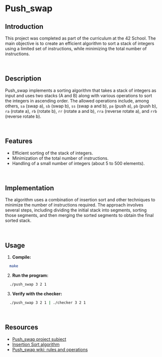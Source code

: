 # Push_swap

## Introduction

This project was completed as part of the curriculum at the 42 School. The main objective is to create an efficient algorithm to sort a stack of integers using a limited set of instructions, while minimizing the total number of instructions.

<br>

## Description

Push_swap implements a sorting algorithm that takes a stack of integers as input and uses two stacks (A and B) along with various operations to sort the integers in ascending order. The allowed operations include, among others, `sa` (swap a), `sb` (swap b), `ss` (swap a and b), `pa` (push a), `pb` (push b), `ra` (rotate a), `rb` (rotate b), `rr` (rotate a and b), `rra` (reverse rotate a), and `rrb` (reverse rotate b).

<br>

## Features

- Efficient sorting of the stack of integers.
- Minimization of the total number of instructions.
- Handling of a small number of integers (about 5 to 500 elements).

<br>

## Implementation

The algorithm uses a combination of insertion sort and other techniques to minimize the number of instructions required. The approach involves several steps, including dividing the initial stack into segments, sorting those segments, and then merging the sorted segments to obtain the final sorted stack.

<br>

## Usage

1. **Compile:**
```bash
  make
```

2. **Run the program:**
```bash
  ./push_swap 3 2 1
```

3. **Verify with the checker:**
```bash
  ./push_swap 3 2 1 | ./checker 3 2 1
```

<br>

## Resources

- [Push_swap project subject](https://github.com/42Paris/push_swap/blob/master/en.subject.pdf)
- [Insertion Sort algorithm](https://en.wikipedia.org/wiki/Insertion_sort)
- [Push_swap wiki: rules and operations](https://github.com/toniandreas/push_swap/wiki/Rules-and-operations)
